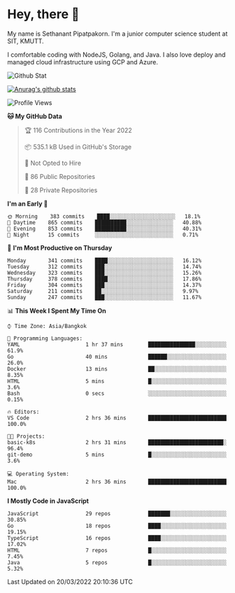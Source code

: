 # Hey, there 🙌
My name is Sethanant Pipatpakorn. I'm a junior computer science student at SIT, KMUTT.

I comfortable coding with NodeJS, Golang, and Java. I also love deploy and managed cloud infrastructure using GCP and Azure.

![Github Stat](https://github-profile-summary-cards.vercel.app/api/cards/profile-details?username=thetkpark&theme=dracula)

[![Anurag's github stats](https://github-readme-stats.vercel.app/api?username=thetkpark&count_private=true&show_icons=true&theme=tokyonight)](https://github.com/anuraghazra/github-readme-stats)

<!--START_SECTION:waka-->
![Profile Views](http://img.shields.io/badge/Profile%20Views-0-blue)

**🐱 My GitHub Data** 

> 🏆 116 Contributions in the Year 2022
 > 
> 📦 535.1 kB Used in GitHub's Storage 
 > 
> 🚫 Not Opted to Hire
 > 
> 📜 86 Public Repositories 
 > 
> 🔑 28 Private Repositories  
 > 
**I'm an Early 🐤** 

```text
🌞 Morning    383 commits    ████░░░░░░░░░░░░░░░░░░░░░   18.1% 
🌆 Daytime    865 commits    ██████████░░░░░░░░░░░░░░░   40.88% 
🌃 Evening    853 commits    ██████████░░░░░░░░░░░░░░░   40.31% 
🌙 Night      15 commits     ░░░░░░░░░░░░░░░░░░░░░░░░░   0.71%

```
📅 **I'm Most Productive on Thursday** 

```text
Monday       341 commits    ████░░░░░░░░░░░░░░░░░░░░░   16.12% 
Tuesday      312 commits    ███░░░░░░░░░░░░░░░░░░░░░░   14.74% 
Wednesday    323 commits    ███░░░░░░░░░░░░░░░░░░░░░░   15.26% 
Thursday     378 commits    ████░░░░░░░░░░░░░░░░░░░░░   17.86% 
Friday       304 commits    ███░░░░░░░░░░░░░░░░░░░░░░   14.37% 
Saturday     211 commits    ██░░░░░░░░░░░░░░░░░░░░░░░   9.97% 
Sunday       247 commits    ███░░░░░░░░░░░░░░░░░░░░░░   11.67%

```


📊 **This Week I Spent My Time On** 

```text
⌚︎ Time Zone: Asia/Bangkok

💬 Programming Languages: 
YAML                     1 hr 37 mins        ███████████████░░░░░░░░░░   61.9% 
Go                       40 mins             ██████░░░░░░░░░░░░░░░░░░░   26.0% 
Docker                   13 mins             ██░░░░░░░░░░░░░░░░░░░░░░░   8.35% 
HTML                     5 mins              █░░░░░░░░░░░░░░░░░░░░░░░░   3.6% 
Bash                     0 secs              ░░░░░░░░░░░░░░░░░░░░░░░░░   0.15%

🔥 Editors: 
VS Code                  2 hrs 36 mins       █████████████████████████   100.0%

🐱‍💻 Projects: 
basic-k8s                2 hrs 31 mins       ████████████████████████░   96.4% 
git-demo                 5 mins              █░░░░░░░░░░░░░░░░░░░░░░░░   3.6%

💻 Operating System: 
Mac                      2 hrs 36 mins       █████████████████████████   100.0%

```

**I Mostly Code in JavaScript** 

```text
JavaScript               29 repos            ███████░░░░░░░░░░░░░░░░░░   30.85% 
Go                       18 repos            ████░░░░░░░░░░░░░░░░░░░░░   19.15% 
TypeScript               16 repos            ████░░░░░░░░░░░░░░░░░░░░░   17.02% 
HTML                     7 repos             █░░░░░░░░░░░░░░░░░░░░░░░░   7.45% 
Java                     5 repos             █░░░░░░░░░░░░░░░░░░░░░░░░   5.32%

```



 Last Updated on 20/03/2022 20:10:36 UTC
<!--END_SECTION:waka-->
